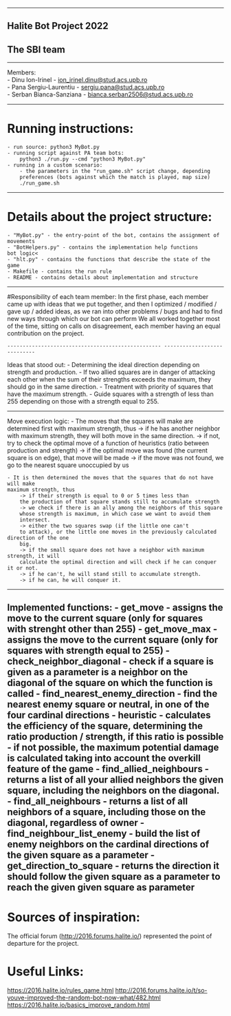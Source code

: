 -------------------------------------------------------------------------------
## Halite Bot Project 2022
## The SBI team

-------------------------------------------------------------------------------
Members:<br>
    - Dinu Ion-Irinel - ion_irinel.dinu@stud.acs.upb.ro<br>
    - Pana Sergiu-Laurentiu - sergiu.pana@stud.acs.upb.ro<br>
    - Serban Bianca-Sanziana - bianca.serban2506@stud.acs.upb.ro<br>

-------------------------------------------------------------------------------
# Running instructions:
    - run source: python3 MyBot.py
    - running script against PA team bots:
        python3 ./run.py --cmd "python3 MyBot.py"
    - running in a custom scenario:
        - the parameters in the "run_game.sh" script change, depending
        preferences (bots against which the match is played, map size)
        ./run_game.sh

-------------------------------------------------------------------------------
# Details about the project structure:
    - "MyBot.py" - the entry-point of the bot, contains the assignment of movements
    - "BotHelpers.py" - contains the implementation help functions
    bot logic<
    - "hlt.py" - contains the functions that describe the state of the game
    - Makefile - contains the run rule
    - README - contains details about implementation and structure

-------------------------------------------------- ----------------------------
#Responsibility of each team member:
    In the first phase, each member came up with ideas that we put together,
    and then I optimized / modified / gave up / added ideas, as
    we ran into other problems / bugs and had to find new ways
    through which our bot can perform
    We all worked together most of the time, sitting on calls on
    disagreement, each member having an equal contribution on the project.
    
    -------------------------------------------------- ----------------------------
Ideas that stood out:
    - Determining the ideal direction depending on strength and production.
    - If two allied squares are in danger of attacking each other
    when the sum of their strengths exceeds the maximum, they should go
    in the same direction.
    - Treatment with priority of squares that have the maximum strength.
    - Guide squares with a strength of less than 255 depending on
    those with a strength equal to 255.

-------------------------------------------------- ----------------------------
Move execution logic:
    - The moves that the squares will make are determined first
    with maximum strength, thus
        -> if he has another neighbor with maximum strength, they will both move
        in the same direction.
        -> if not, try to check the optimal move of a function
        of heuristics (ratio between production and strength)
        -> if the optimal move was found (the current square is on
        edge), that move will be made
        -> if the move was not found, we go to the nearest square
        unoccupied by us

    - It is then determined the moves that the squares that do not have will make
    maximum strength, thus
        -> if their strength is equal to 0 or 5 times less than
        the production of that square stands still to accumulate strength
        -> we check if there is an ally among the neighbors of this square
        whose strength is maximum, in which case we want to avoid them
        intersect.
        -> either the two squares swap (if the little one can't
        to attack), or the little one moves in the previously calculated direction of the one
        big.
        -> if the small square does not have a neighbor with maximum strength, it will
        calculate the optimal direction and will check if he can conquer it or not.
        -> if he can't, he will stand still to accumulate strength.
        -> if he can, he will conquer it.

-------------------------------------------------- ----------------------------
Implemented functions:
    - get_move - assigns the move to the current square (only for
    squares with strenght other than 255)
    - get_move_max - assigns the move to the current square (only for
    squares with strength equal to 255)
    - check_neighbor_diagonal - check if a square is given as a parameter
    is a neighbor on the diagonal of the square on which the function is called
    - find_nearest_enemy_direction - find the nearest enemy square or
    neutral, in one of the four cardinal directions
    - heuristic - calculates the efficiency of the square, determining the ratio
    production / strength, if this ratio is possible
                - if not possible, the maximum potential damage is calculated
                taking into account the overkill feature of the game
    - find_allied_neighbours - returns a list of all your allied neighbors
    the given square, including the neighbors on the diagonal.
    - find_all_neighbours - returns a list of all neighbors of a square,
    including those on the diagonal, regardless of owner
    - find_neighbour_list_enemy - build the list of enemy neighbors on
    the cardinal directions of the given square as a parameter
    - get_direction_to_square - returns the direction it should follow
    the given square as a parameter to reach the given given square as
    parameter
-------------------------------------------------------------------------------
# Sources of inspiration:
 The official forum (http://2016.forums.halite.io/) represented the point of
 departure for the project.

# Useful Links:
https://2016.halite.io/rules_game.html
http://2016.forums.halite.io/t/so-youve-improved-the-random-bot-now-what/482.html
https://2016.halite.io/basics_improve_random.html
